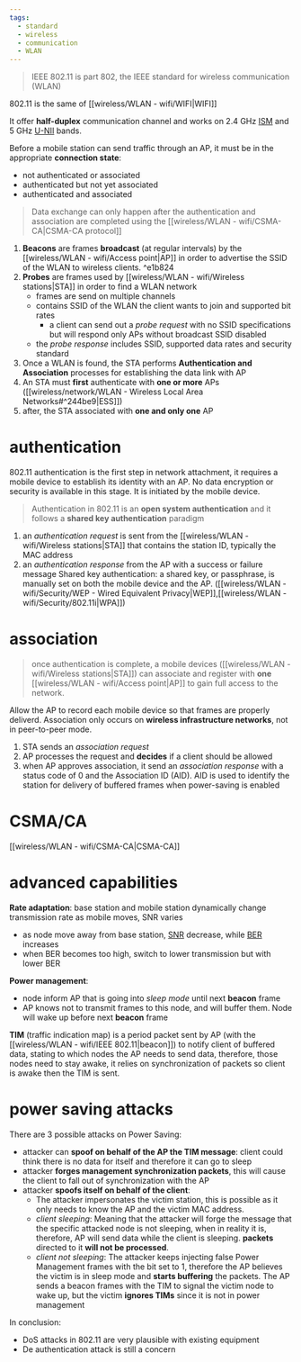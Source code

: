 ```yaml
---
tags:
  - standard
  - wireless
  - communication
  - WLAN
---
```

> IEEE 802.11 is part 802, the IEEE standard for wireless communication (WLAN)

802.11 is the same of [[wireless/WLAN - wifi/WIFI|WIFI]]

It offer **half-duplex** communication channel and works on 2.4 GHz [ISM](https://en.wikipedia.org/wiki/ISM_radio_band) and 5 GHz [U-NII](https://en.wikipedia.org/wiki/Unlicensed_National_Information_Infrastructure) bands. 


Before a mobile station can  send traffic through an AP, it must be in the appropriate **connection state**:
- not authenticated or associated
- authenticated but not yet associated
- authenticated and associated

> Data exchange can only happen after the authentication and association are completed using the [[wireless/WLAN - wifi/CSMA-CA|CSMA-CA protocol]]


1. **Beacons** are frames **broadcast** (at regular intervals) by the [[wireless/WLAN - wifi/Access point|AP]] in order to advertise the SSID of the WLAN to wireless clients. ^e1b824
2. **Probes** are frames used by [[wireless/WLAN - wifi/Wireless stations|STA]] in order to find a WLAN network
	- frames are send on multiple channels
	- contains SSID of the WLAN the client wants to join and supported bit rates
		- a client can send out a *probe request* with no SSID specifications but will respond only APs without broadcast SSID disabled
	- the *probe response* includes SSID, supported data rates and security standard 
3. Once a WLAN is found, the STA performs **Authentication and Association** processes for establishing the data link with AP
4. An STA must **first** authenticate with **one or more** APs ([[wireless/network/WLAN - Wireless Local Area Networks#^244be9|ESS]])
5. after, the STA associated with **one and only one** AP


# authentication
802.11 authentication is the first step in network attachment, it requires a mobile device to establish its identity with an AP.
No data encryption or security is available in this stage. It is initiated by the mobile device.

> Authentication in 802.11 is an **open system authentication** and it follows a **shared key authentication** paradigm

1. an *authentication request* is sent from the [[wireless/WLAN - wifi/Wireless stations|STA]] that contains the station ID, typically the MAC address
2. an *authentication response* from the AP with a success or failure message
Shared key authentication: a shared key, or passphrase, is manually set on both the mobile device and the AP. ([[wireless/WLAN - wifi/Security/WEP - Wired Equivalent Privacy|WEP]],[[wireless/WLAN - wifi/Security/802.11i|WPA]])

# association
>once authentication is complete, a mobile devices ([[wireless/WLAN - wifi/Wireless stations|STA]]) can associate and register with **one** [[wireless/WLAN - wifi/Access point|AP]] to gain full access to the network.

Allow the AP to record each mobile device so that frames are properly deliverd. 
Association only occurs on **wireless infrastructure networks**, not in peer-to-peer mode.

1. STA sends an *association request* 
2. AP processes the request and **decides** if a client should be allowed
3. when AP approves association, it send an *association response* with a status code of 0 and the Association ID (AID). AID is used to identify the station for delivery of buffered frames when power-saving is enabled



# CSMA/CA


[[wireless/WLAN - wifi/CSMA-CA|CSMA-CA]]



# advanced capabilities

**Rate adaptation**: base station and mobile station dynamically change transmission rate as mobile moves, SNR varies
- as node move away from base station, [SNR](https://en.wikipedia.org/wiki/Signal-to-noise_ratio) decrease, while [BER](https://en.wikipedia.org/wiki/Bit_error_rate) increases
- when BER becomes too high, switch to lower transmission but with lower BER

**Power management**: 
- node inform AP that is going into *sleep mode* until next **beacon** frame
- AP knows not to transmit frames to this node, and will buffer them. Node will wake up before next **beacon** frame

**TIM** (traffic indication map) is a period packet sent by AP (with the [[wireless/WLAN - wifi/IEEE 802.11|beacon]]) to notify client of buffered data, stating to which nodes the AP needs to send data, therefore, those nodes need to stay awake, it relies on synchronization of packets so client is awake then the TIM is sent.


# power saving attacks


There are 3 possible attacks on Power Saving:
- attacker can **spoof on behalf of the AP the TIM message**: client could think there is no data for itself and therefore it can go to sleep
- attacker **forges management synchronization packets**, this will cause the client to fall out of synchronization with the AP
- attacker **spoofs itself on behalf of the client**:
	- The attacker impersonates the victim station, this is possible as it only needs to know the AP and the victim MAC address.
	- *client sleeping*:  Meaning that the attacker will forge the message that the specific attacked node is not sleeping, when in reality it is, therefore, AP will send data while the client is sleeping. **packets** directed to it **will not be processed**.
	- *client not sleeping*:  The attacker keeps injecting false Power Management frames with the bit set to 1, therefore the AP believes the victim is in sleep mode and **starts buffering** the packets. The AP sends a beacon frames with the TIM to signal the victim node to wake up, but the victim **ignores TIMs** since it is not in power management

In conclusion:
- DoS attacks in 802.11 are very plausible with existing equipment
- De authentication attack is still a concern
